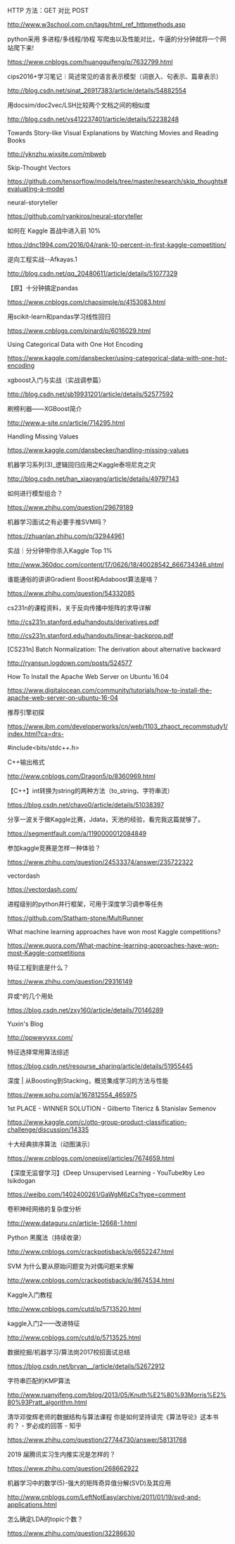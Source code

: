HTTP 方法：GET 对比 POST

http://www.w3school.com.cn/tags/html_ref_httpmethods.asp

python采用 多进程/多线程/协程 写爬虫以及性能对比，牛逼的分分钟就将一个网站爬下来! 

https://www.cnblogs.com/huangguifeng/p/7632799.html

cips2016+学习笔记︱简述常见的语言表示模型（词嵌入、句表示、篇章表示）

http://blog.csdn.net/sinat_26917383/article/details/54882554

用docsim/doc2vec/LSH比较两个文档之间的相似度

http://blog.csdn.net/vs412237401/article/details/52238248

Towards Story-like Visual Explanations by Watching Movies and Reading Books

http://yknzhu.wixsite.com/mbweb

Skip-Thought Vectors

https://github.com/tensorflow/models/tree/master/research/skip_thoughts#evaluating-a-model

neural-storyteller

https://github.com/ryankiros/neural-storyteller

如何在 Kaggle 首战中进入前 10% 

https://dnc1994.com/2016/04/rank-10-percent-in-first-kaggle-competition/

逆向工程实战--Afkayas.1 

http://blog.csdn.net/qq_20480611/article/details/51077329

【原】十分钟搞定pandas

https://www.cnblogs.com/chaosimple/p/4153083.html

用scikit-learn和pandas学习线性回归

https://www.cnblogs.com/pinard/p/6016029.html

Using Categorical Data with One Hot Encoding

https://www.kaggle.com/dansbecker/using-categorical-data-with-one-hot-encoding

xgboost入门与实战（实战调参篇） 

http://blog.csdn.net/sb19931201/article/details/52577592


刷榜利器——XGBoost简介

http://www.a-site.cn/article/714295.html

Handling Missing Values

https://www.kaggle.com/dansbecker/handling-missing-values

机器学习系列(3)_逻辑回归应用之Kaggle泰坦尼克之灾 

http://blog.csdn.net/han_xiaoyang/article/details/49797143

如何进行模型组合？

https://www.zhihu.com/question/29679189

机器学习面试之有必要手推SVM吗？

https://zhuanlan.zhihu.com/p/32944961

实战｜分分钟带你杀入Kaggle Top 1%

http://www.360doc.com/content/17/0626/18/40028542_666734346.shtml

谁能通俗的讲讲Gradient Boost和Adaboost算法是啥？

https://www.zhihu.com/question/54332085

cs231n的课程资料，关于反向传播中矩阵的求导详解

http://cs231n.stanford.edu/handouts/derivatives.pdf

http://cs231n.stanford.edu/handouts/linear-backprop.pdf

[CS231n] Batch Normalization: The derivation about alternative backward 

http://ryansun.logdown.com/posts/524577

How To Install the Apache Web Server on Ubuntu 16.04 

https://www.digitalocean.com/community/tutorials/how-to-install-the-apache-web-server-on-ubuntu-16-04

推荐引擎初探

https://www.ibm.com/developerworks/cn/web/1103_zhaoct_recommstudy1/index.html?ca=drs-

#include<bits/stdc++.h>

C++输出格式

http://www.cnblogs.com/Dragon5/p/8360969.html

【C++】int转换为string的两种方法（to_string、字符串流）

https://blog.csdn.net/chavo0/article/details/51038397

分享一波关于做Kaggle比赛，Jdata，天池的经验，看完我这篇就够了。

https://segmentfault.com/a/1190000012084849

参加kaggle竞赛是怎样一种体验？

https://www.zhihu.com/question/24533374/answer/235722322

vectordash

https://vectordash.com/

进程级别的python并行框架，可用于深度学习调参等任务

https://github.com/Statham-stone/MultiRunner

What machine learning approaches have won most Kaggle competitions?

https://www.quora.com/What-machine-learning-approaches-have-won-most-Kaggle-competitions

特征工程到底是什么？

https://www.zhihu.com/question/29316149

异或^的几个用处 

https://blog.csdn.net/zxy160/article/details/70146289

Yuxin's Blog

http://ppwwyyxx.com/

特征选择常用算法综述

https://blog.csdn.net/resourse_sharing/article/details/51955445

深度 | 从Boosting到Stacking，概览集成学习的方法与性能 

https://www.sohu.com/a/167812554_465975

1st PLACE - WINNER SOLUTION - Gilberto Titericz & Stanislav Semenov

https://www.kaggle.com/c/otto-group-product-classification-challenge/discussion/14335

十大经典排序算法（动图演示）

https://www.cnblogs.com/onepixel/articles/7674659.html

【深度无监督学习】《Deep Unsupervised Learning - YouTube》by Leo Isikdogan

https://weibo.com/1402400261/GaWgM6zCs?type=comment

卷积神经网络的复杂度分析

http://www.dataguru.cn/article-12668-1.html

Python 黑魔法（持续收录）

http://www.cnblogs.com/crackpotisback/p/6652247.html

SVM 为什么要从原始问题变为对偶问题来求解

http://www.cnblogs.com/crackpotisback/p/8674534.html

Kaggle入门教程

http://www.cnblogs.com/cutd/p/5713520.html

kaggle入门2——改进特征

http://www.cnblogs.com/cutd/p/5713525.html

数据挖掘/机器学习/算法岗2017校招面试总结

https://blog.csdn.net/bryan__/article/details/52672912

字符串匹配的KMP算法

http://www.ruanyifeng.com/blog/2013/05/Knuth%E2%80%93Morris%E2%80%93Pratt_algorithm.html

清华邓俊辉老师的数据结构与算法课程 你是如何坚持读完《算法导论》这本书的？ - 罗必成的回答 - 知乎

https://www.zhihu.com/question/27744730/answer/58131768

2019 届腾讯实习生内推实况是怎样的？

https://www.zhihu.com/question/268662922

机器学习中的数学(5)-强大的矩阵奇异值分解(SVD)及其应用

http://www.cnblogs.com/LeftNotEasy/archive/2011/01/19/svd-and-applications.html

怎么确定LDA的topic个数？

https://www.zhihu.com/question/32286630
